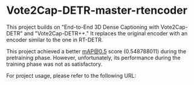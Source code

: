 # Vote2Cap-DETR-master-rtencoder
This project builds on "End-to-End 3D Dense Captioning with Vote2Cap-DETR" and "Vote2Cap-DETR++." It replaces the original encoder with an encoder similar to the one in RT-DETR.

This project achieved a better mAP@0.5 score (0.548788011) during the pretraining phase. However, unfortunately, its performance during the training phase was not as satisfactory.

For project usage, please refer to the following URL:
